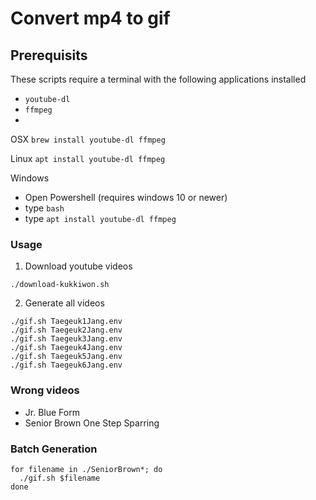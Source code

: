 # Convert mp4 to gif


## Prerequisits

These scripts require a terminal with the following applications installed

- `youtube-dl`
- `ffmpeg`
- 
OSX
`brew install youtube-dl ffmpeg`

Linux
`apt install youtube-dl ffmpeg`

Windows
- Open Powershell (requires windows 10 or newer)
- type `bash`
- type `apt install youtube-dl ffmpeg`

### Usage

1. Download youtube videos

```
./download-kukkiwon.sh
```

2. Generate all videos

```
./gif.sh Taegeuk1Jang.env
./gif.sh Taegeuk2Jang.env
./gif.sh Taegeuk3Jang.env
./gif.sh Taegeuk4Jang.env
./gif.sh Taegeuk5Jang.env
./gif.sh Taegeuk6Jang.env
```

### Wrong videos

- Jr. Blue Form
- Senior Brown One Step Sparring



### Batch Generation

```
for filename in ./SeniorBrown*; do
  ./gif.sh $filename
done
```